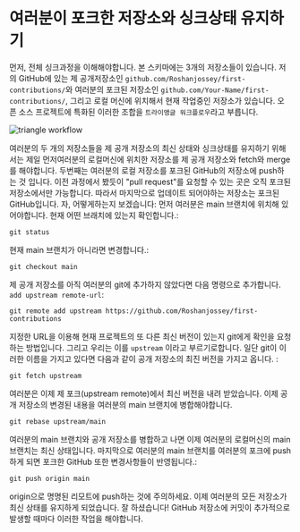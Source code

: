 # 여러분이 포크한 저장소와 싱크상태 유지하기

먼저, 전체 싱크과정을 이해해야합니다. 본 스키마에는 3개의 저장소들이 있습니다. 저의 GitHub에 있는 제 공개저장소인 `github.com/Roshanjossey/first-contributions/`와 여러분의 포크된 저장소인 `github.com/Your-Name/first-contributions/`, 그리고 로컬 머신에 위치해서 현재 작업중인 저장소가 있습니다. 오픈 소스 프로젝트에 특화된 이러한 조합을 `트라이앵글 워크플로우`라고 부릅니다.

<img style="float;" src="https://firstcontributions.github.io/assets/additional-material/triangle_workflow.png" alt="triangle workflow" />

여러분의 두 개의 저장소들을 제 공개 저장소의 최신 상태와 싱크상태를 유지하기 위해서는 제일 먼저여러분의 로컬머신에 위치한 저장소를 제 공개 저장소와 fetch와 merge를 해야합니다.
두번째는 여러분의 로컬 저장소를 포크된 GitHub의 저장소에 push하는 것 입니다. 이전 과정에서 봤듯이 "pull request"를 요청할 수 있는 곳은 오직 포크된 저장소에서만 가능합니다. 따라서 마지막으로 업데이트 되어야하는 저장소는 포크된 GitHub입니다.
자, 어떻게하는지 보겠습니다:
먼저 여러분은 main 브랜치에 위치해 있어야합니다. 현재 어떤 브래치에 있는지 확인합니다.:
```
git status
```
현재 main 브랜치가 아니라면 변경합니다.:
```
git checkout main
```

제 공개 저장소를 아직 여러분의 git에 추가하지 않았다면 다음 명령으로 추가합니다. `add upstream remote-url`:
```
git remote add upstream https://github.com/Roshanjossey/first-contributions
```
지정한 URL을 이용해 현재 프로젝트의 또 다른 최신 버전이 있는지 git에게 확인을 요청하는 방법입니다. 그리고 우리는 이를 `upstream` 이라고 부르기로합니다. 일단 git이 이러한 이름을 가지고 있다면 다음과 같이 공개 저장소의 최진 버전을 가지고 옵니다. :
```
git fetch upstream
```

여러분은 이제 제 포크(upstream remote)에서 최신 버전을 내려 받았습니다. 이제 공개 저장소의 변경된 내용을 여러분의 main 브랜치에 병합해야합니다.
```
git rebase upstream/main
```

여러분의 main 브랜치와 공개 저장소를 병합하고 나면 이제 여러분의 로컬머신의 main 브랜치는 최신 상태입니다. 마지막으로 여러분의 main 브랜치를 여러분의 포크에 push하게 되면 포크한 GitHub 또한 변경사항들이 반영됩니다.:
```
git push origin main
```
origin으로 명명된 리모트에 push하는 것에 주의하세요.
이제 여러분의 모든 저장소가 최신 상태를 유지하게 되었습니다. 
잘 하셨습니다! GitHub 저장소에 커밋이 추가적으로 발생할 때마다 이러한 작업을 해야합니다.


